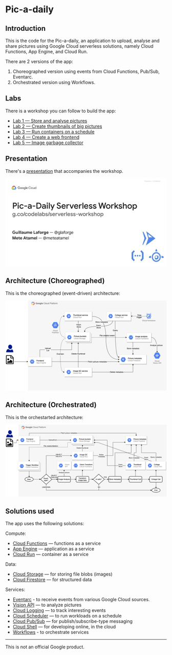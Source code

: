 # Pic-a-daily

## Introduction

This is the code for the Pic-a-daily, an application to upload, analyse and
share pictures using Google Cloud serverless solutions, namely Cloud Functions,
App Engine, and Cloud Run.

There are 2 versions of the app:

1. Choreographed version using events from Cloud Functions, Pub/Sub, Eventarc.
2. Orchestrated version using Workflows.

## Labs

There is a workshop you can follow to build the app:

* [Lab 1 — Store and analyse pictures](https://codelabs.developers.google.com/codelabs/cloud-picadaily-lab1)
* [Lab 2 — Create thumbnails of big pictures](https://codelabs.developers.google.com/codelabs/cloud-picadaily-lab2)
* [Lab 3 — Run containers on a schedule](https://codelabs.developers.google.com/codelabs/cloud-picadaily-lab3)
* [Lab 4 — Create a web frontend](https://codelabs.developers.google.com/codelabs/cloud-picadaily-lab4)
* [Lab 5 — Image garbage collector](https://codelabs.developers.google.com/codelabs/cloud-picadaily-lab5)

## Presentation

There's a [presentation](https://speakerdeck.com/meteatamel/pic-a-daily-serverless-workshop) that accompanies the workshop.

[![Pic-a-Daily Serverless Workshop](./pic-a-daily-presentation.png)](https://speakerdeck.com/meteatamel/pic-a-daily-serverless-workshop)

## Architecture (Choreographed)

This is the choreographed (event-driven) architecture:

![Pic-a-daily Architecture - Choreographed](./pic-a-daily-architecture-events.png)

## Architecture (Orchestrated)

This is the orchestarted architecture:

![Pic-a-daily Architecture - Orchestrated](./pic-a-daily-architecture-workflows.png)

## Solutions used

The app uses the following solutions:

Compute:

* [Cloud Functions](https://cloud.google.com/functions/) — functions as a service
* [App Engine](https://cloud.google.com/appengine/) — application as a service
* [Cloud Run](https://cloud.google.com/run/) — container as a service

Data:

* [Cloud Storage](https://cloud.google.com/storage/) — for storing file blobs (images)
* [Cloud Firestore](https://cloud.google.com/firestore/) — for structured data

Services:

* [Eventarc](https://cloud.google.com/run/docs/quickstarts/events) - to receive events from various Google Cloud sources.
* [Vision API](https://cloud.google.com/vision/) — to analyze pictures
* [Cloud Logging](https://cloud.google.com/logging/) — to track interesting events
* [Cloud Scheduler](https://cloud.google.com/scheduler/) — to run workloads on a schedule
* [Cloud Pub/Sub](https://cloud.google.com/pubsub) — for publish/subscribe-type messaging
* [Cloud Shell](https://cloud.google.com/shell) — for developing online, in the cloud
* [Workflows](https://cloud.google.com/workflows) - to orchestrate services

-------

This is not an official Google product.
